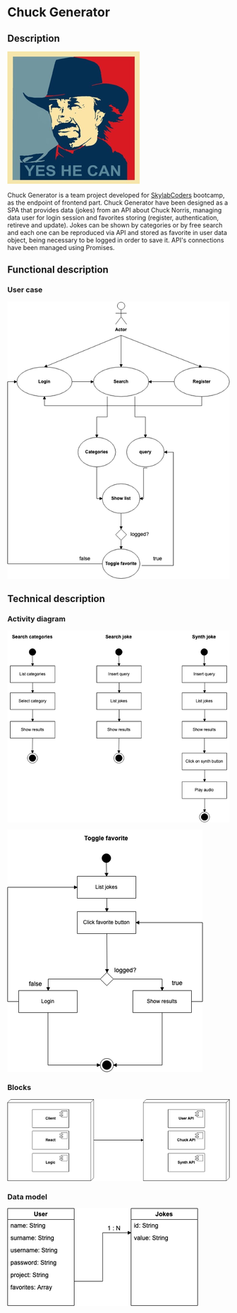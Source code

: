# Chuck Generator

## Description
![Chuck Norris icon](assets/chuck_icon.png)

Chuck Generator is a team project developed for [SkylabCoders](https://www.skylabcoders.com) bootcamp, as the endpoint of frontend part. Chuck Generator have been designed as a SPA that provides data (jokes) from an API about Chuck Norris, managing data user for login session and favorites storing (register, authentication, retireve and update).
Jokes can be shown by categories or by free search and each one can be reproduced via API and stored as favorite in user data object, being necessary to be logged in order to save it. API's connections have been managed using Promises.

## Functional description
### User case
![User case](assets/user_case.png)

## Technical description
### Activity diagram
![User case](assets/activity_diagram_00.png)

![User case](assets/activity_diagram_01.png)


### Blocks
![User case](assets/blocks.png)

### Data model
![User case](assets/data_model.png)

